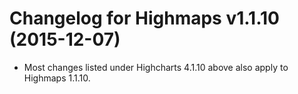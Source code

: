 # Changelog for Highmaps v1.1.10 (2015-12-07)
        
- Most changes listed under Highcharts 4.1.10 above also apply to Highmaps 1.1.10.